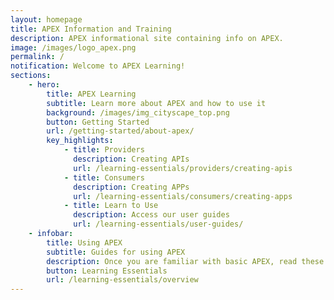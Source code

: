 ```yaml
---
layout: homepage
title: APEX Information and Training
description: APEX informational site containing info on APEX.
image: /images/logo_apex.png
permalink: /
notification: Welcome to APEX Learning!
sections:
    - hero:
        title: APEX Learning
        subtitle: Learn more about APEX and how to use it
        background: /images/img_cityscape_top.png
        button: Getting Started
        url: /getting-started/about-apex/
        key_highlights:
            - title: Providers
              description: Creating APIs
              url: /learning-essentials/providers/creating-apis
            - title: Consumers
              description: Creating APPs
              url: /learning-essentials/consumers/creating-apps
            - title: Learn to Use
              description: Access our user guides
              url: /learning-essentials/user-guides/
    - infobar:
        title: Using APEX
        subtitle: Guides for using APEX
        description: Once you are familiar with basic APEX, read these guides on advanced usage of APEX here.
        button: Learning Essentials
        url: /learning-essentials/overview
---
```


